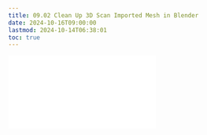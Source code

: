 ```yaml
---
title: 09.02 Clean Up 3D Scan Imported Mesh in Blender
date: 2024-10-16T09:00:00
lastmod: 2024-10-14T06:38:01
toc: true
---
```


![Link to included file content](../../../../3d-modeling/blender/clean-up-3d-scan-imported-mesh-blender.md)
